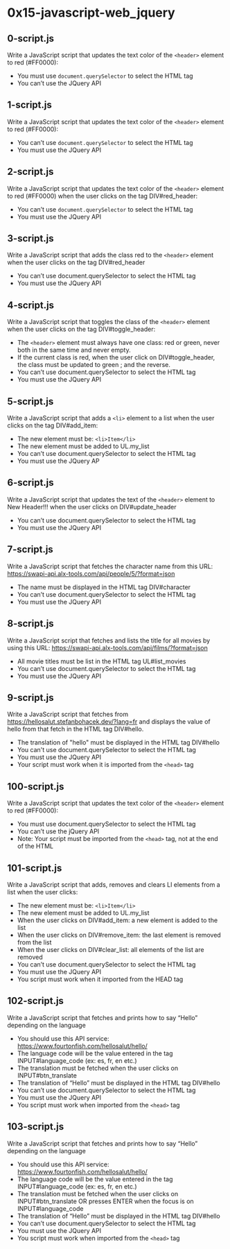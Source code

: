 # 0x15-javascript-web_jquery

## 0-script.js
Write a JavaScript script that updates the text color of the `<header>` element to red (#FF0000):
- You must use `document.querySelector` to select the HTML tag
- You can’t use the JQuery API

## 1-script.js
Write a JavaScript script that updates the text color of the `<header>` element to red (#FF0000):
- You can’t use `document.querySelector` to select the HTML tag
- You must use the JQuery API

## 2-script.js
Write a JavaScript script that updates the text color of the `<header>` element to red (#FF0000) when the user clicks on the tag DIV#red_header:
- You can’t use `document.querySelector` to select the HTML tag
- You must use the JQuery API

## 3-script.js
Write a JavaScript script that adds the class red to the `<header>` element when the user clicks on the tag DIV#red_header
- You can’t use document.querySelector to select the HTML tag
- You must use the JQuery API

## 4-script.js
Write a JavaScript script that toggles the class of the `<header>` element when the user clicks on the tag DIV#toggle_header:
- The `<header>` element must always have one class: red or green, never both in the same time and never empty.
- If the current class is red, when the user click on DIV#toggle_header, the class must be updated to green ; and the reverse.
- You can’t use document.querySelector to select the HTML tag
- You must use the JQuery API

## 5-script.js
Write a JavaScript script that adds a `<li>` element to a list when the user clicks on the tag DIV#add_item:
- The new element must be: `<li>Item</li>`
- The new element must be added to UL.my_list
- You can’t use document.querySelector to select the HTML tag
- You must use the JQuery AP

## 6-script.js
Write a JavaScript script that updates the text of the `<header>` element to New Header!!! when the user clicks on DIV#update_header
- You can’t use document.querySelector to select the HTML tag
- You must use the JQuery API

## 7-script.js
Write a JavaScript script that fetches the character name from this URL: https://swapi-api.alx-tools.com/api/people/5/?format=json
- The name must be displayed in the HTML tag DIV#character
- You can’t use document.querySelector to select the HTML tag
- You must use the JQuery API

## 8-script.js
Write a JavaScript script that fetches and lists the title for all movies by using this URL: https://swapi-api.alx-tools.com/api/films/?format=json
- All movie titles must be list in the HTML tag UL#list_movies
- You can’t use document.querySelector to select the HTML tag
- You must use the JQuery API

## 9-script.js
Write a JavaScript script that fetches from https://hellosalut.stefanbohacek.dev/?lang=fr and displays the value of hello from that fetch in the HTML tag DIV#hello.
- The translation of "hello" must be displayed in the HTML tag DIV#hello
- You can't use document.querySelector to select the HTML tag
- You must use the JQuery API
- Your script must work when it is imported from the `<head>` tag

## 100-script.js
Write a JavaScript script that updates the text color of the `<header>` element to red (#FF0000):
- You must use document.querySelector to select the HTML tag
- You can’t use the jQuery API
- Note: Your script must be imported from the `<head>` tag, not at the end of the HTML

## 101-script.js
Write a JavaScript script that adds, removes and clears LI elements from a list when the user clicks:
- The new element must be: `<li>Item</li>`
- The new element must be added to UL.my_list
- When the user clicks on DIV#add_item: a new element is added to the list
- When the user clicks on DIV#remove_item: the last element is removed from the list
- When the user clicks on DIV#clear_list: all elements of the list are removed
- You can’t use document.querySelector to select the HTML tag
- You must use the JQuery API
- You script must work when it imported from the HEAD tag

## 102-script.js
Write a JavaScript script that fetches and prints how to say “Hello” depending on the language
- You should use this API service: https://www.fourtonfish.com/hellosalut/hello/
- The language code will be the value entered in the tag INPUT#language_code (ex: es, fr, en etc.)
- The translation must be fetched when the user clicks on INPUT#btn_translate
- The translation of “Hello” must be displayed in the HTML tag DIV#hello
- You can’t use document.querySelector to select the HTML tag
- You must use the JQuery API
- You script must work when imported from the `<head>` tag

## 103-script.js
Write a JavaScript script that fetches and prints how to say “Hello” depending on the language
- You should use this API service: https://www.fourtonfish.com/hellosalut/hello/
- The language code will be the value entered in the tag INPUT#language_code (ex: es, fr, en etc.)
- The translation must be fetched when the user clicks on INPUT#btn_translate OR presses ENTER when the focus is on INPUT#language_code
- The translation of “Hello” must be displayed in the HTML tag DIV#hello
- You can’t use document.querySelector to select the HTML tag
- You must use the JQuery API
- You script must work when imported from the `<head>` tag
